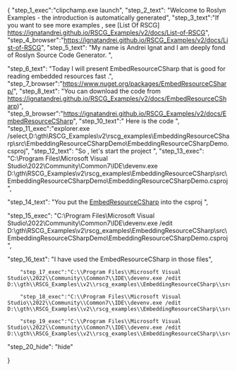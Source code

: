 {
    "step_1_exec":"clipchamp.exe launch",
    "step_2_text": "Welcome to Roslyn Examples - the introduction is automatically generated",
    "step_3_text":"If you want to see more examples , see  [List Of RSCG] https://ignatandrei.github.io/RSCG_Examples/v2/docs/List-of-RSCG",
    "step_4_browser":"https://ignatandrei.github.io/RSCG_Examples/v2/docs/List-of-RSCG",
    "step_5_text": "My name is Andrei Ignat and I am deeply fond of Roslyn Source Code Generator. ",

"step_6_text": "Today I will present EmbedResourceCSharp  that is good for reading embedded resources fast .",
"step_7_browser":"https://www.nuget.org/packages/EmbedResourceCSharp/",
"step_8_text": "You can download the code from https://ignatandrei.github.io/RSCG_Examples/v2/docs/EmbedResourceCSharp)",
"step_9_browser":"https://ignatandrei.github.io/RSCG_Examples/v2/docs/EmbedResourceCSharp",
"step_10_text":" Here is the code ",
"step_11_exec":"explorer.exe /select,D:\\gth\\RSCG_Examples\\v2\\rscg_examples\\EmbeddingResourceCSharp\\src\\EmbeddingResourceCSharpDemo\\EmbeddingResourceCSharpDemo.csproj",
"step_12_text": "So , let's start the project ",
"step_13_exec": "C:\\Program Files\\Microsoft Visual Studio\\2022\\Community\\Common7\\IDE\\devenv.exe D:\\gth\\RSCG_Examples\\v2\\rscg_examples\\EmbeddingResourceCSharp\\src\\EmbeddingResourceCSharpDemo\\EmbeddingResourceCSharpDemo.csproj",

"step_14_text": "You put the  [EmbedResourceCSharp](https://www.nuget.org/packages/EmbedResourceCSharp/) into the csproj ",

"step_15_exec": "C:\\Program Files\\Microsoft Visual Studio\\2022\\Community\\Common7\\IDE\\devenv.exe /edit D:\\gth\\RSCG_Examples\\v2\\rscg_examples\\EmbeddingResourceCSharp\\src\\EmbeddingResourceCSharpDemo\\EmbeddingResourceCSharpDemo.csproj",

"step_16_text": "I have used the EmbedResourceCSharp in those files",


        "step_17_exec":"C:\\Program Files\\Microsoft Visual Studio\\2022\\Community\\Common7\\IDE\\devenv.exe /edit D:\\gth\\RSCG_Examples\\v2\\rscg_examples\\EmbeddingResourceCSharp\\src\\EmbeddingResourceCSharpDemo\\createDB.txt",
    
        "step_18_exec":"C:\\Program Files\\Microsoft Visual Studio\\2022\\Community\\Common7\\IDE\\devenv.exe /edit D:\\gth\\RSCG_Examples\\v2\\rscg_examples\\EmbeddingResourceCSharp\\src\\EmbeddingResourceCSharpDemo\\MyResource.cs",
    
        "step_19_exec":"C:\\Program Files\\Microsoft Visual Studio\\2022\\Community\\Common7\\IDE\\devenv.exe /edit D:\\gth\\RSCG_Examples\\v2\\rscg_examples\\EmbeddingResourceCSharp\\src\\EmbeddingResourceCSharpDemo\\Program.cs",
    
"step_20_hide": "hide"


}